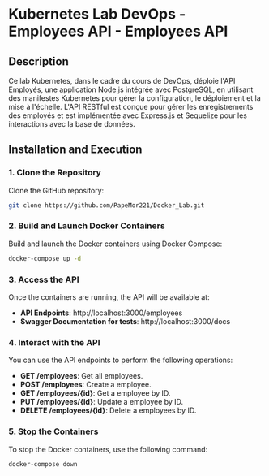 # Kubernetes Lab DevOps - Employees API - Employees API

## Description

Ce lab Kubernetes, dans le cadre du cours de DevOps, déploie l'API Employés, une application Node.js intégrée avec PostgreSQL, en utilisant des manifestes Kubernetes pour gérer la configuration, le déploiement et la mise à l'échelle. L'API RESTful est conçue pour gérer les enregistrements des employés et est implémentée avec Express.js et Sequelize pour les interactions avec la base de données.


## Installation and Execution

### 1. Clone the Repository

Clone the GitHub repository:

```sh
git clone https://github.com/PapeMor221/Docker_Lab.git
```


### 2. Build and Launch Docker Containers

Build and launch the Docker containers using Docker Compose:

```sh
docker-compose up -d
```

### 3. Access the API

Once the containers are running, the API will be available at:

* **API Endpoints**: http://localhost:3000/employees
* **Swagger Documentation for tests**: http://localhost:3000/docs

### 4. Interact with the API

You can use the API endpoints to perform the following operations:

* **GET /employees**: Get all employees.
* **POST /employees**: Create a employee.
* **GET /employees/{id}**: Get a employee by ID.
* **PUT /employees/{id}**: Update a employee by ID.
* **DELETE /employees/{id}**: Delete a employees by ID.

### 5. Stop the Containers

To stop the Docker containers, use the following command:

```sh
docker-compose down
```

